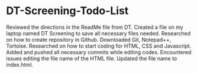 # DT-Screening-Todo-List

Reviewed the directions in the ReadMe file from DT.
Created a file on my laptop named DT Screening to save all necessary files needed.
Researched on how to create repository in Github.
Downloaded Git, Notepad++, Tortoise.
Researched on how to start coding for HTML, CSS and Javascript.
Added and pushed all necessary commits while editing codes.
Encountered issues editing the file name of the HTML file. Updated the file name to index.html.
